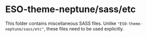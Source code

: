 # ESO-theme-neptune/sass/etc

This folder contains miscellaneous SASS files. Unlike `"ESO-theme-neptune/sass/etc"`, these files
need to be used explicitly.
